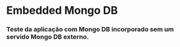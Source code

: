 # Embedded Mongo DB
### Teste da aplicação com Mongo DB incorporado sem um servido Mongo DB externo.
